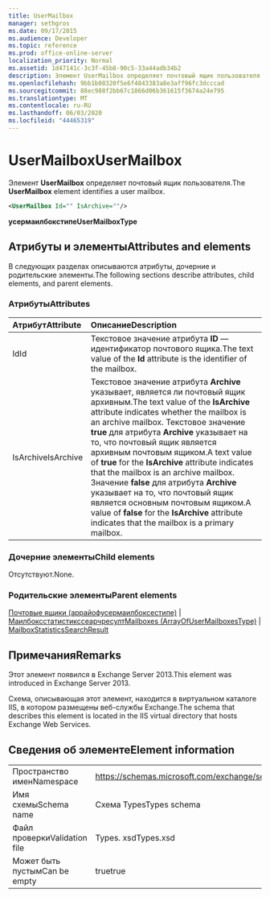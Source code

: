 ```yaml
---
title: UserMailbox
manager: sethgros
ms.date: 09/17/2015
ms.audience: Developer
ms.topic: reference
ms.prod: office-online-server
localization_priority: Normal
ms.assetid: 1d47141c-3c3f-45b8-90c5-33a44adb34b2
description: Элемент UserMailbox определяет почтовый ящик пользователя.
ms.openlocfilehash: 9bb1b08320f5e6f4843383a8e3aff96fc3dcccad
ms.sourcegitcommit: 88ec988f2bb67c1866d06b361615f3674a24e795
ms.translationtype: MT
ms.contentlocale: ru-RU
ms.lasthandoff: 06/03/2020
ms.locfileid: "44465319"
---
```

# <a name="usermailbox"></a><span data-ttu-id="9d717-103">UserMailbox</span><span class="sxs-lookup"><span data-stu-id="9d717-103">UserMailbox</span></span>

<span data-ttu-id="9d717-104">Элемент **UserMailbox** определяет почтовый ящик пользователя.</span><span class="sxs-lookup"><span data-stu-id="9d717-104">The **UserMailbox** element identifies a user mailbox.</span></span> 
  
```XML
<UserMailbox Id="" IsArchive=""/>
```

 <span data-ttu-id="9d717-105">**усермаилбокстипе**</span><span class="sxs-lookup"><span data-stu-id="9d717-105">**UserMailboxType**</span></span>
## <a name="attributes-and-elements"></a><span data-ttu-id="9d717-106">Атрибуты и элементы</span><span class="sxs-lookup"><span data-stu-id="9d717-106">Attributes and elements</span></span>

<span data-ttu-id="9d717-107">В следующих разделах описываются атрибуты, дочерние и родительские элементы.</span><span class="sxs-lookup"><span data-stu-id="9d717-107">The following sections describe attributes, child elements, and parent elements.</span></span>
  
### <a name="attributes"></a><span data-ttu-id="9d717-108">Атрибуты</span><span class="sxs-lookup"><span data-stu-id="9d717-108">Attributes</span></span>

|<span data-ttu-id="9d717-109">**Атрибут**</span><span class="sxs-lookup"><span data-stu-id="9d717-109">**Attribute**</span></span>|<span data-ttu-id="9d717-110">**Описание**</span><span class="sxs-lookup"><span data-stu-id="9d717-110">**Description**</span></span>|
|:-----|:-----|
|<span data-ttu-id="9d717-111">Id</span><span class="sxs-lookup"><span data-stu-id="9d717-111">Id</span></span>  <br/> |<span data-ttu-id="9d717-112">Текстовое значение атрибута **ID** — идентификатор почтового ящика.</span><span class="sxs-lookup"><span data-stu-id="9d717-112">The text value of the **Id** attribute is the identifier of the mailbox.</span></span>  <br/> |
|<span data-ttu-id="9d717-113">IsArchive</span><span class="sxs-lookup"><span data-stu-id="9d717-113">IsArchive</span></span>  <br/> |<span data-ttu-id="9d717-114">Текстовое значение атрибута **Archive** указывает, является ли почтовый ящик архивным.</span><span class="sxs-lookup"><span data-stu-id="9d717-114">The text value of the **IsArchive** attribute indicates whether the mailbox is an archive mailbox.</span></span> <span data-ttu-id="9d717-115">Текстовое значение **true** для атрибута **Archive** указывает на то, что почтовый ящик является архивным почтовым ящиком.</span><span class="sxs-lookup"><span data-stu-id="9d717-115">A text value of **true** for the **IsArchive** attribute indicates that the mailbox is an archive mailbox.</span></span> <span data-ttu-id="9d717-116">Значение **false** для атрибута **Archive** указывает на то, что почтовый ящик является основным почтовым ящиком.</span><span class="sxs-lookup"><span data-stu-id="9d717-116">A value of **false** for the **IsArchive** attribute indicates that the mailbox is a primary mailbox.</span></span>  <br/> |
   
### <a name="child-elements"></a><span data-ttu-id="9d717-117">Дочерние элементы</span><span class="sxs-lookup"><span data-stu-id="9d717-117">Child elements</span></span>

<span data-ttu-id="9d717-118">Отсутствуют.</span><span class="sxs-lookup"><span data-stu-id="9d717-118">None.</span></span>
  
### <a name="parent-elements"></a><span data-ttu-id="9d717-119">Родительские элементы</span><span class="sxs-lookup"><span data-stu-id="9d717-119">Parent elements</span></span>

<span data-ttu-id="9d717-120">[Почтовые ящики (аррайофусермаилбоксестипе)](mailboxes-arrayofusermailboxestype.md)  |  [Маилбоксстатистикссеарчресулт](mailboxstatisticssearchresult.md)</span><span class="sxs-lookup"><span data-stu-id="9d717-120">[Mailboxes (ArrayOfUserMailboxesType)](mailboxes-arrayofusermailboxestype.md) | [MailboxStatisticsSearchResult](mailboxstatisticssearchresult.md)</span></span>
  
## <a name="remarks"></a><span data-ttu-id="9d717-121">Примечания</span><span class="sxs-lookup"><span data-stu-id="9d717-121">Remarks</span></span>

<span data-ttu-id="9d717-122">Этот элемент появился в Exchange Server 2013.</span><span class="sxs-lookup"><span data-stu-id="9d717-122">This element was introduced in Exchange Server 2013.</span></span>
  
<span data-ttu-id="9d717-123">Схема, описывающая этот элемент, находится в виртуальном каталоге IIS, в котором размещены веб-службы Exchange.</span><span class="sxs-lookup"><span data-stu-id="9d717-123">The schema that describes this element is located in the IIS virtual directory that hosts Exchange Web Services.</span></span>
  
## <a name="element-information"></a><span data-ttu-id="9d717-124">Сведения об элементе</span><span class="sxs-lookup"><span data-stu-id="9d717-124">Element information</span></span>

|||
|:-----|:-----|
|<span data-ttu-id="9d717-125">Пространство имен</span><span class="sxs-lookup"><span data-stu-id="9d717-125">Namespace</span></span>  <br/> |https://schemas.microsoft.com/exchange/services/2006/types  <br/> |
|<span data-ttu-id="9d717-126">Имя схемы</span><span class="sxs-lookup"><span data-stu-id="9d717-126">Schema name</span></span>  <br/> |<span data-ttu-id="9d717-127">Схема Types</span><span class="sxs-lookup"><span data-stu-id="9d717-127">Types schema</span></span>  <br/> |
|<span data-ttu-id="9d717-128">Файл проверки</span><span class="sxs-lookup"><span data-stu-id="9d717-128">Validation file</span></span>  <br/> |<span data-ttu-id="9d717-129">Types. xsd</span><span class="sxs-lookup"><span data-stu-id="9d717-129">Types.xsd</span></span>  <br/> |
|<span data-ttu-id="9d717-130">Может быть пустым</span><span class="sxs-lookup"><span data-stu-id="9d717-130">Can be empty</span></span>  <br/> |<span data-ttu-id="9d717-131">true</span><span class="sxs-lookup"><span data-stu-id="9d717-131">true</span></span>  <br/> |
   

